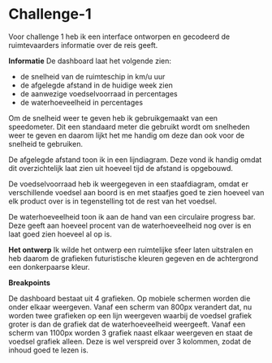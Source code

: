 # Challenge-1
 
 Voor challenge 1 heb ik een interface ontworpen en gecodeerd de ruimtevaarders informatie over de reis geeft.

**Informatie**
De dashboard laat het volgende zien:
- de snelheid van de ruimteschip in km/u uur
- de afgelegde afstand in de huidige week zien
- de aanwezige voedselvoorraad in percentages
- de waterhoeveelheid in percentages

Om de snelheid weer te geven heb ik gebruikgemaakt van een speedometer. Dit een standaard meter die gebruikt wordt om snelheden weer te geven en daarom lijkt het me handig om deze dan ook voor de snelheid te gebruiken.  

De afgelegde afstand toon ik in een lijndiagram. Deze vond ik handig omdat dit overzichtelijk laat zien uit hoeveel tijd de afstand is opgebouwd.

De voedselvoorraad heb ik weergegeven in een staafdiagram, omdat er verschillende voedsel aan boord is en met staafjes goed te zien hoeveel van elk product over is in tegenstelling tot de rest van het voedsel.

De waterhoeveelheid toon ik aan de hand van een circulaire progress bar. Deze geeft aan hoeveel procent van de waterhoeveelheid nog over is en laat goed zien hoeveel al op is.

**Het ontwerp**
Ik wilde het ontwerp een ruimtelijke sfeer laten uitstralen en heb daarom de grafieken futuristische kleuren gegeven en de achtergrond een donkerpaarse kleur. 

**Breakpoints**

De dashboard bestaat uit 4 grafieken. Op mobiele schermen worden die onder elkaar weergeven. Vanaf een scherm van 800px verandert dat, nu worden twee grafieken op een lijn weergeven waarbij de voedsel grafiek groter is dan de grafiek dat de waterhoeveelheid  weergeeft. Vanaf een scherm van 1100px worden 3 grafiek naast elkaar weergeven en staat de voedsel grafiek alleen. Deze is wel verspreid over 3 kolommen, zodat de inhoud goed te lezen is. 

